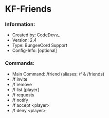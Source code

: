 # KF-Friends

### Information:
- Created by: CodeDevv_
- Version: 2.4
- Type: BungeeCord Support
- Config-Info: [optional] <obligatory>

### Commands:
- Main Command: /friend (aliases: /f & /friends)
- /f invite <player>
- /f remove <player>
- /f list [player]
- /f requests
- /f notify
- /f accept \<player\>
- /f deny \<player\>
